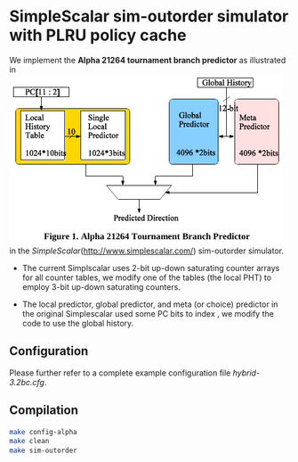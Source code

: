 SimpleScalar sim-outorder simulator with PLRU policy cache
===

We implement the 
**Alpha 21264 tournament branch predictor** 
 as illustrated in ![Figure 1][alpha-bp]
in the _SimpleScalar_(http://www.simplescalar.com/) sim-outorder simulator.

- The current Simplscalar uses 2-bit up-down saturating
counter arrays for all counter tables, we modify one of the tables (the local PHT) to
employ 3-bit up-down saturating counters. 

- The local predictor, global predictor, and meta (or choice) predictor 
in the original Simplescalar used some PC bits to index , we modify the code to use the global history.


## Configuration ##

Please further refer to a complete example configuration file _hybrid-3.2bc.cfg_.

## Compilation ##

```bash
make config-alpha
make clean
make sim-outorder
```

[alpha-bp]: alpha-bp.png 
